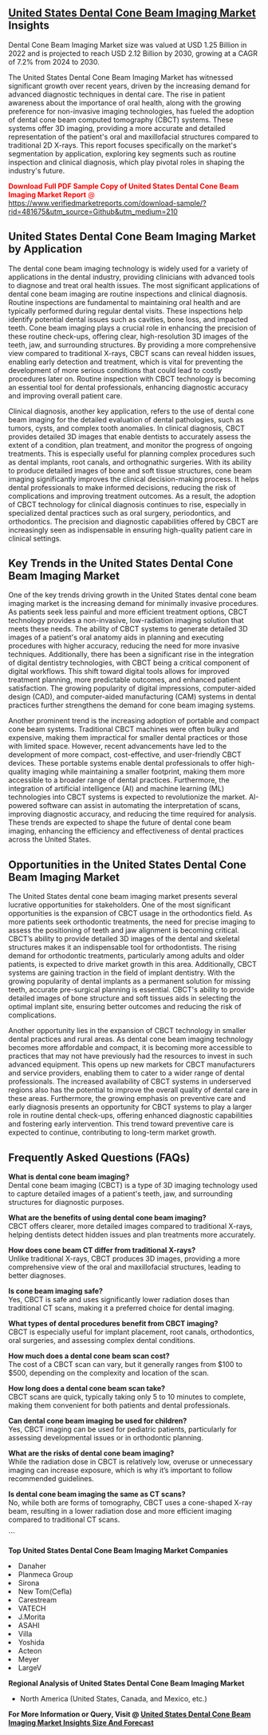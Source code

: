 <h2><a href="https://www.verifiedmarketreports.com/download-sample/?rid=481675&amp;utm_source=Github&amp;utm_medium=210" target="_blank">United States Dental Cone Beam Imaging Market</a> Insights</h2><p>Dental Cone Beam Imaging Market size was valued at USD 1.25 Billion in 2022 and is projected to reach USD 2.12 Billion by 2030, growing at a CAGR of 7.2% from 2024 to 2030.</p><p><p>The United States Dental Cone Beam Imaging Market has witnessed significant growth over recent years, driven by the increasing demand for advanced diagnostic techniques in dental care. The rise in patient awareness about the importance of oral health, along with the growing preference for non-invasive imaging technologies, has fueled the adoption of dental cone beam computed tomography (CBCT) systems. These systems offer 3D imaging, providing a more accurate and detailed representation of the patient's oral and maxillofacial structures compared to traditional 2D X-rays. This report focuses specifically on the market's segmentation by application, exploring key segments such as routine inspection and clinical diagnosis, which play pivotal roles in shaping the industry's future. <p><span class=""><span style="color: #ff0000;"><strong>Download Full PDF Sample Copy of United States Dental Cone Beam Imaging Market Report</strong> @ </span><a href="https://www.verifiedmarketreports.com/download-sample/?rid=481675&amp;utm_source=Github&amp;utm_medium=210" target="_blank">https://www.verifiedmarketreports.com/download-sample/?rid=481675&amp;utm_source=Github&amp;utm_medium=210</a></span></p> </p><h2>United States Dental Cone Beam Imaging Market by Application</h2><p>The dental cone beam imaging technology is widely used for a variety of applications in the dental industry, providing clinicians with advanced tools to diagnose and treat oral health issues. The most significant applications of dental cone beam imaging are routine inspections and clinical diagnosis. Routine inspections are fundamental to maintaining oral health and are typically performed during regular dental visits. These inspections help identify potential dental issues such as cavities, bone loss, and impacted teeth. Cone beam imaging plays a crucial role in enhancing the precision of these routine check-ups, offering clear, high-resolution 3D images of the teeth, jaw, and surrounding structures. By providing a more comprehensive view compared to traditional X-rays, CBCT scans can reveal hidden issues, enabling early detection and treatment, which is vital for preventing the development of more serious conditions that could lead to costly procedures later on. Routine inspection with CBCT technology is becoming an essential tool for dental professionals, enhancing diagnostic accuracy and improving overall patient care.</p><p>Clinical diagnosis, another key application, refers to the use of dental cone beam imaging for the detailed evaluation of dental pathologies, such as tumors, cysts, and complex tooth anomalies. In clinical diagnosis, CBCT provides detailed 3D images that enable dentists to accurately assess the extent of a condition, plan treatment, and monitor the progress of ongoing treatments. This is especially useful for planning complex procedures such as dental implants, root canals, and orthognathic surgeries. With its ability to produce detailed images of bone and soft tissue structures, cone beam imaging significantly improves the clinical decision-making process. It helps dental professionals to make informed decisions, reducing the risk of complications and improving treatment outcomes. As a result, the adoption of CBCT technology for clinical diagnosis continues to rise, especially in specialized dental practices such as oral surgery, periodontics, and orthodontics. The precision and diagnostic capabilities offered by CBCT are increasingly seen as indispensable in ensuring high-quality patient care in clinical settings.</p><h2>Key Trends in the United States Dental Cone Beam Imaging Market</h2><p>One of the key trends driving growth in the United States dental cone beam imaging market is the increasing demand for minimally invasive procedures. As patients seek less painful and more efficient treatment options, CBCT technology provides a non-invasive, low-radiation imaging solution that meets these needs. The ability of CBCT systems to generate detailed 3D images of a patient's oral anatomy aids in planning and executing procedures with higher accuracy, reducing the need for more invasive techniques. Additionally, there has been a significant rise in the integration of digital dentistry technologies, with CBCT being a critical component of digital workflows. This shift toward digital tools allows for improved treatment planning, more predictable outcomes, and enhanced patient satisfaction. The growing popularity of digital impressions, computer-aided design (CAD), and computer-aided manufacturing (CAM) systems in dental practices further strengthens the demand for cone beam imaging systems.</p><p>Another prominent trend is the increasing adoption of portable and compact cone beam systems. Traditional CBCT machines were often bulky and expensive, making them impractical for smaller dental practices or those with limited space. However, recent advancements have led to the development of more compact, cost-effective, and user-friendly CBCT devices. These portable systems enable dental professionals to offer high-quality imaging while maintaining a smaller footprint, making them more accessible to a broader range of dental practices. Furthermore, the integration of artificial intelligence (AI) and machine learning (ML) technologies into CBCT systems is expected to revolutionize the market. AI-powered software can assist in automating the interpretation of scans, improving diagnostic accuracy, and reducing the time required for analysis. These trends are expected to shape the future of dental cone beam imaging, enhancing the efficiency and effectiveness of dental practices across the United States.</p><h2>Opportunities in the United States Dental Cone Beam Imaging Market</h2><p>The United States dental cone beam imaging market presents several lucrative opportunities for stakeholders. One of the most significant opportunities is the expansion of CBCT usage in the orthodontics field. As more patients seek orthodontic treatments, the need for precise imaging to assess the positioning of teeth and jaw alignment is becoming critical. CBCT’s ability to provide detailed 3D images of the dental and skeletal structures makes it an indispensable tool for orthodontists. The rising demand for orthodontic treatments, particularly among adults and older patients, is expected to drive market growth in this area. Additionally, CBCT systems are gaining traction in the field of implant dentistry. With the growing popularity of dental implants as a permanent solution for missing teeth, accurate pre-surgical planning is essential. CBCT's ability to provide detailed images of bone structure and soft tissues aids in selecting the optimal implant site, ensuring better outcomes and reducing the risk of complications.</p><p>Another opportunity lies in the expansion of CBCT technology in smaller dental practices and rural areas. As dental cone beam imaging technology becomes more affordable and compact, it is becoming more accessible to practices that may not have previously had the resources to invest in such advanced equipment. This opens up new markets for CBCT manufacturers and service providers, enabling them to cater to a wider range of dental professionals. The increased availability of CBCT systems in underserved regions also has the potential to improve the overall quality of dental care in these areas. Furthermore, the growing emphasis on preventive care and early diagnosis presents an opportunity for CBCT systems to play a larger role in routine dental check-ups, offering enhanced diagnostic capabilities and fostering early intervention. This trend toward preventive care is expected to continue, contributing to long-term market growth.</p><h2>Frequently Asked Questions (FAQs)</h2><p><strong>What is dental cone beam imaging?</strong><br>Dental cone beam imaging (CBCT) is a type of 3D imaging technology used to capture detailed images of a patient's teeth, jaw, and surrounding structures for diagnostic purposes.</p><p><strong>What are the benefits of using dental cone beam imaging?</strong><br>CBCT offers clearer, more detailed images compared to traditional X-rays, helping dentists detect hidden issues and plan treatments more accurately.</p><p><strong>How does cone beam CT differ from traditional X-rays?</strong><br>Unlike traditional X-rays, CBCT produces 3D images, providing a more comprehensive view of the oral and maxillofacial structures, leading to better diagnoses.</p><p><strong>Is cone beam imaging safe?</strong><br>Yes, CBCT is safe and uses significantly lower radiation doses than traditional CT scans, making it a preferred choice for dental imaging.</p><p><strong>What types of dental procedures benefit from CBCT imaging?</strong><br>CBCT is especially useful for implant placement, root canals, orthodontics, oral surgeries, and assessing complex dental conditions.</p><p><strong>How much does a dental cone beam scan cost?</strong><br>The cost of a CBCT scan can vary, but it generally ranges from $100 to $500, depending on the complexity and location of the scan.</p><p><strong>How long does a dental cone beam scan take?</strong><br>CBCT scans are quick, typically taking only 5 to 10 minutes to complete, making them convenient for both patients and dental professionals.</p><p><strong>Can dental cone beam imaging be used for children?</strong><br>Yes, CBCT imaging can be used for pediatric patients, particularly for assessing developmental issues or in orthodontic planning.</p><p><strong>What are the risks of dental cone beam imaging?</strong><br>While the radiation dose in CBCT is relatively low, overuse or unnecessary imaging can increase exposure, which is why it’s important to follow recommended guidelines.</p><p><strong>Is dental cone beam imaging the same as CT scans?</strong><br>No, while both are forms of tomography, CBCT uses a cone-shaped X-ray beam, resulting in a lower radiation dose and more efficient imaging compared to traditional CT scans.</p>```</p><p><strong>Top United States Dental Cone Beam Imaging Market Companies</strong></p><div data-test-id=""><p><li>Danaher</li><li> Planmeca Group</li><li> Sirona</li><li> New Tom(Cefla)</li><li> Carestream</li><li> VATECH</li><li> J.Morita</li><li> ASAHI</li><li> Villa</li><li> Yoshida</li><li> Acteon</li><li> Meyer</li><li> LargeV</li></p><div><strong>Regional Analysis of&nbsp;United States Dental Cone Beam Imaging Market</strong></div><ul><li dir="ltr"><p dir="ltr">North America&nbsp;(United States, Canada, and Mexico, etc.)</p></li></ul><p><strong>For More Information or Query, Visit @&nbsp;</strong><strong><a href="https://www.verifiedmarketreports.com/product/dental-cone-beam-imaging-market-size-and-forecast/?utm_source=Github&amp;utm_medium=210" target="_blank">United States Dental Cone Beam Imaging Market Insights Size And Forecast</a></strong></p></div>
